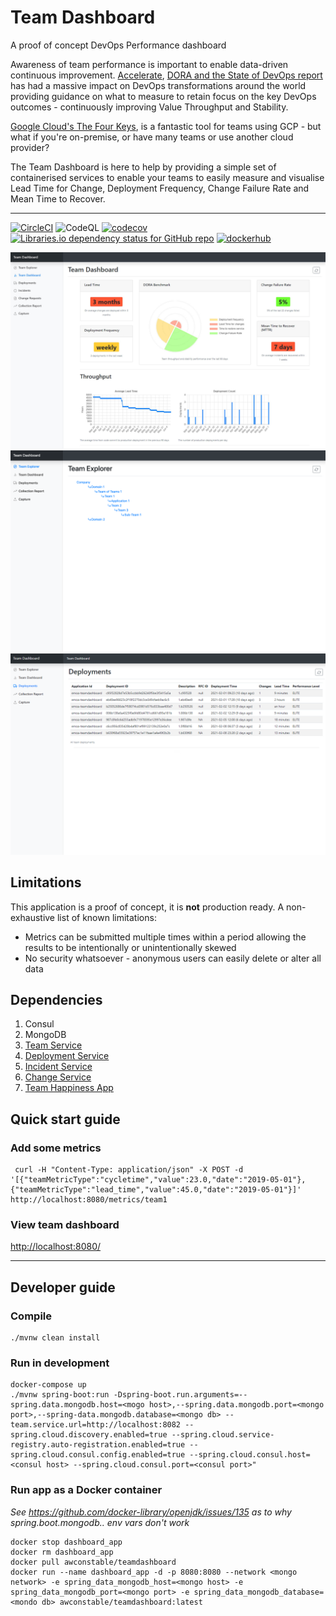 # Team Dashboard
A proof of concept DevOps Performance dashboard

Awareness of team performance is important to enable data-driven continuous improvement.
[Accelerate](https://itrevolution.com/book/accelerate/), [DORA and the State of DevOps report](https://www.devops-research.com/research.html) has had a massive impact on DevOps transformations around the world providing guidance on what to measure to retain focus on the key DevOps outcomes - continuously improving Value Throughput and Stability.

[Google Cloud's The Four Keys](https://cloud.google.com/blog/products/devops-sre/using-the-four-keys-to-measure-your-devops-performance), is a fantastic tool for teams using GCP - but what if you're on-premise, or have many teams or use another cloud provider?

The Team Dashboard is here to help by providing a simple set of containerised services to enable your teams to easily measure and visualise Lead Time for Change, Deployment Frequency, Change Failure Rate and Mean Time to Recover.

---

[![CircleCI](https://circleci.com/gh/awconstable/teamdashboard.svg?style=shield)](https://circleci.com/gh/awconstable/teamdashboard)
![CodeQL](https://github.com/awconstable/teamdashboard/workflows/CodeQL/badge.svg)
[![codecov](https://codecov.io/gh/awconstable/teamdashboard/branch/master/graph/badge.svg)](https://codecov.io/gh/awconstable/teamdashboard)
[![Libraries.io dependency status for GitHub repo](https://img.shields.io/librariesio/github/awconstable/teamdashboard.svg)](https://libraries.io/github/awconstable/teamdashboard)
[![dockerhub](https://img.shields.io/docker/pulls/awconstable/teamdashboard.svg)](https://cloud.docker.com/repository/docker/awconstable/teamdashboard)

![Dashboard Screenshot](https://github.com/awconstable/teamdashboard/raw/master/.github/metrics-screenshot.jpg?raw=true "Team Dashboard")
![Team Explorer Screenshot](https://github.com/awconstable/teamdashboard/raw/master/.github/explorer-screenshot.png?raw=true "Team Explorer")
![Deployments Screenshot](https://github.com/awconstable/teamdashboard/raw/master/.github/deployments-screenshot.png?raw=true "Deployments")

## Limitations

This application is a proof of concept, it is **not** production ready.
A non-exhaustive list of known limitations:
* Metrics can be submitted multiple times within a period allowing the results to be intentionally or unintentionally skewed
* No security whatsoever - anonymous users can easily delete or alter all data

## Dependencies

1. Consul
1. MongoDB
1. [Team Service](https://github.com/awconstable/teamservice)
1. [Deployment Service](https://github.com/awconstable/deployservice)
1. [Incident Service](https://github.com/awconstable/incidentservice)
1. [Change Service](https://github.com/awconstable/changeservice)
1. [Team Happiness App](https://github.com/awconstable/happiness)

## Quick start guide

### Add some metrics

```
 curl -H "Content-Type: application/json" -X POST -d '[{"teamMetricType":"cycletime","value":23.0,"date":"2019-05-01"},{"teamMetricType":"lead_time","value":45.0,"date":"2019-05-01"}]' http://localhost:8080/metrics/team1
```

### View team dashboard

<http://localhost:8080/>


---

## Developer guide

### Compile

```
./mvnw clean install
```

### Run in development

```
docker-compose up
./mvnw spring-boot:run -Dspring-boot.run.arguments=--spring.data.mongodb.host=<mogo host>,--spring.data.mongodb.port=<mongo port>,--spring-data.mongodb.database=<mongo db> --team.service.url=http://localhost:8082 --spring.cloud.discovery.enabled=true --spring.cloud.service-registry.auto-registration.enabled=true --spring.cloud.consul.config.enabled=true --spring.cloud.consul.host=<consul host> --spring.cloud.consul.port=<consul port>"
```

### Run app as a Docker container

*See https://github.com/docker-library/openjdk/issues/135 as to why spring.boot.mongodb.. env vars don't work*

```
docker stop dashboard_app
docker rm dashboard_app
docker pull awconstable/teamdashboard
docker run --name dashboard_app -d -p 8080:8080 --network <mongo network> -e spring_data_mongodb_host=<mongo host> -e spring_data_mongodb_port=<mongo port> -e spring_data_mongodb_database=<mondo db> awconstable/teamdashboard:latest
```


